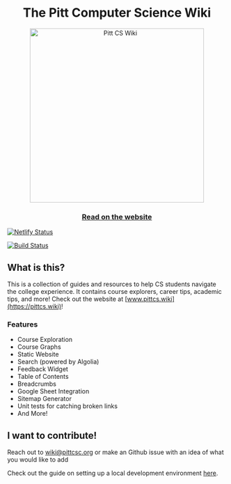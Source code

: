 <h1 align="center">The Pitt Computer Science Wiki</h1>

<div align="center">
  <a href="https://pittcswiki.netlify.app/">
    <img src="src/images/logo.svg" alt="Pitt CS Wiki" width="400">
  </a>
  <br>
  <h3>
    <a href="https://pittcswiki.netlify.app/">Read on the website</a>
  </h3>
</div>

[![Netlify Status](https://api.netlify.com/api/v1/badges/414d5550-2260-420c-ad71-7efab98f99e0/deploy-status)](https://app.netlify.com/sites/pittcswiki/deploys)

[![Build Status](https://travis-ci.com/PittCSWiki/pittcswiki.svg?branch=master)](https://travis-ci.com/PittCSWiki/pittcswiki)

## What is this?

This is a collection of guides and resources to help CS students navigate the college experience. It contains course explorers, career tips, academic tips, and more! Check out the website at [www.pittcs.wiki](https://pittcs.wiki)! 

### Features
- Course Exploration
- Course Graphs
- Static Website
- Search (powered by Algolia)
- Feedback Widget
- Table of Contents
- Breadcrumbs
- Google Sheet Integration
- Sitemap Generator
- Unit tests for catching broken links
- And More!

## I want to contribute!

Reach out to [wiki@pittcsc.org](mailto:wiki@pittcsc.org) or make an Github issue with an idea of what you would like to add

Check out the guide on setting up a local development environment [here](docs/setup-dev.md).
